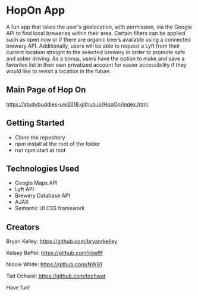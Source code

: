 # HopOn App

A fun app that takes the user's geolocation, with permission, via the Google API to find local breweries within their area. Certain filters can be applied such as open now or if there are organic beers available using a connected brewery API. Additionally, users will be able to request a Lyft from their current location straight to the selected brewery in order to promote safe and sober driving. As a bonus, users have the option to make and save a favorites list in their own privatized account for easier accessibility if they would like to revisit a location in the future.

## Main Page of Hop On
https://studybuddies-uw2018.github.io/HopOn/index.html

## Getting Started

 - Clone the repository
 - npm install at the root of the folder
 - run npm start at root

## Technologies Used

 - Google Maps API
 - Lyft API
 - Brewery Database API
 - AJAX 
 - Semantic UI CSS framework 

## Creators

Bryan Kelley: https://github.com/bryanrkelley

Kelsey Beffel: https://github.com/kbefff

Nicole White: https://github.com/NW91

Tad Ochwat: https://github.com/tochwat


Have fun!
